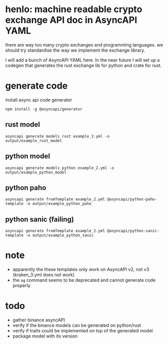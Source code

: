 # henlo: machine readable crypto exchange API doc in AsyncAPI YAML

there are way too many crypto exchanges and programming languages. we should try standardise the way we implement the exchange library.

I will add a bunch of AsyncAPI YAML here. In the near future I will set up a codegen that generates the rust exchange lib for python and crate for rust.

# generate code
install async api code generator
```
npm install -g @asyncapi/generator
```
## rust model
```
asyncapi generate models rust example_2.yml -o output/example_rust_model
```
## python model
```
asyncapi generate models python example_2.yml -o output/example_python_model
```
## python paho
```
asyncapi generate fromTemplate example_2.yml @asyncapi/python-paho-template -o output/example_python_paho
```
## python sanic (failing)
```
asyncapi generate fromTemplate example_2.yml @asyncapi/python-sanic-template -o output/example_python_sanic
```




# note
- apparently the these templates only work on AsyncAPI v2, not v3 (kraken_3.yml does not work)
- the `ag` command seems to be deprecated and cannot generate code properly

# todo
- gather binance asyncAPI
- verify if the binance models can be generated on python/rust
- verify if traits could be implemented on top of the generated model
- package model with its version